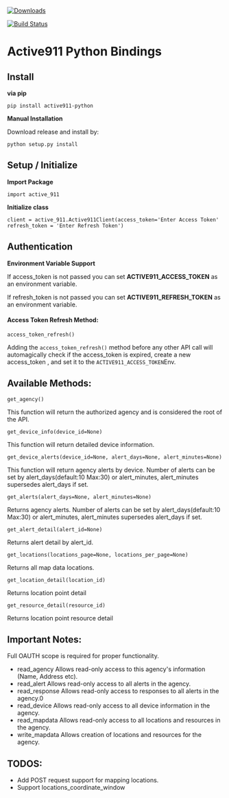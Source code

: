 [![Downloads](https://pepy.tech/badge/active911-python)](https://pepy.tech/project/active911-python)

[![Build Status](https://travis-ci.com/dc105297/active911_python.svg?branch=master)](https://travis-ci.com/dc105297/active911_python)

Active911 Python Bindings
========================


## Install

**via pip**

`pip install active911-python`

**Manual Installation**

Download release and install by:

`python setup.py install`

## Setup / Initialize

**Import Package**

`import active_911`

**Initialize class**

`client = active_911.Active911Client(access_token='Enter Access Token' refresh_token = 'Enter Refresh Token')`

## Authentication


**Environment Variable Support**

If access_token is not passed you can set **ACTIVE911_ACCESS_TOKEN** as an environment variable.

If refresh_token is not passed you can set **ACTIVE911_REFRESH_TOKEN** as an environment variable.

#### Access Token Refresh Method:

`access_token_refresh()`

Adding the `access_token_refresh()` method before any other API call will automagically check if the access_token is expired, create a new access_token , and set it to the `ACTIVE911_ACCESS_TOKEN`Env.


## Available Methods:

`get_agency()`

This function will return the authorized agency and is considered the root of the API.

`get_device_info(device_id=None)`

This function will return detailed device information.

`get_device_alerts(device_id=None, alert_days=None, alert_minutes=None)`

This function will return agency alerts by device.
Number of alerts can be set by alert_days(default:10 Max:30) or alert_minutes, alert_minutes supersedes alert_days if set.

`get_alerts(alert_days=None, alert_minutes=None)`

Returns agency alerts.
Number of alerts can be set by alert_days(default:10 Max:30) or alert_minutes, alert_minutes supersedes alert_days if set.

`get_alert_detail(alert_id=None)`

Returns alert detail by alert_id.

`get_locations(locations_page=None, locations_per_page=None)`

Returns all map data locations.

`get_location_detail(location_id)`

Returns location point detail

`get_resource_detail(resource_id)`

Returns location point resource detail

## Important Notes:

Full OAUTH scope is required for proper functionality.

* read_agency	Allows read-only access to this agency's information (Name, Address etc).
* read_alert	Allows read-only access to all alerts in the agency.
* read_response	Allows read-only access to responses to all alerts in the agency.0
* read_device	Allows read-only access to all device information in the agency.
* read_mapdata	Allows read-only access to all locations and resources in the agency.
* write_mapdata	Allows creation of locations and resources for the agency.


## TODOS:

* Add POST request support for mapping locations.
* Support locations_coordinate_window

